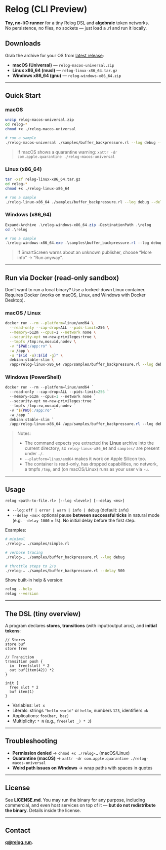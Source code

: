 # Relog (CLI Preview)

 **Toy, no-I/O runner** for a tiny Relog DSL and **algebraic** token networks.  
No persistence, no files, no sockets — just load a .rl and run it locally.

## Downloads

Grab the archive for your OS from [latest release](https://github.com/relogrun/relog/releases/latest):

* **macOS (Universal)** — `relog-macos-universal.zip`
* **Linux x86\_64 (musl)** — `relog-linux-x86_64.tar.gz`
* **Windows x86\_64 (gnu)** — `relog-windows-x86_64.zip`

---

## Quick Start

### macOS

```bash
unzip relog-macos-universal.zip
cd relog-*
chmod +x ./relog-macos-universal

# run a sample
./relog-macos-universal ./samples/buffer_backpressure.rl --log debug --delay 500
```

> If macOS shows a quarantine warning:
> `xattr -dr com.apple.quarantine ./relog-macos-universal`

### Linux (x86\_64)

```bash
tar -xzf relog-linux-x86_64.tar.gz
cd relog-*
chmod +x ./relog-linux-x86_64

# run a sample
./relog-linux-x86_64 ./samples/buffer_backpressure.rl --log debug --delay 500
```

### Windows (x86\_64)

```powershell
Expand-Archive .\relog-windows-x86_64.zip -DestinationPath .\relog
cd .\relog

# run a sample
.\relog-windows-x86_64.exe .\samples\buffer_backpressure.rl --log debug --delay 500
```

> If SmartScreen warns about an unknown publisher, choose “More info” → “Run anyway”.


---

## Run via Docker (read-only sandbox)

Don’t want to run a local binary? Use a locked-down Linux container.
Requires Docker (works on macOS, Linux, and Windows with Docker Desktop).

### macOS / Linux

```bash
docker run --rm --platform=linux/amd64 \
  --read-only --cap-drop=ALL --pids-limit=256 \
  --memory=512m --cpus=1 --network none \
  --security-opt no-new-privileges:true \
  --tmpfs /tmp:rw,nosuid,nodev \
  -v "$PWD:/app:ro" \
  -w /app \
  -u "$(id -u):$(id -g)" \
  debian:stable-slim \
  /app/relog-linux-x86_64 /app/samples/buffer_backpressure.rl --log debug --delay 500
```

### Windows (PowerShell)

```powershell
docker run --rm --platform=linux/amd64 `
  --read-only --cap-drop=ALL --pids-limit=256 `
  --memory=512m --cpus=1 --network none `
  --security-opt no-new-privileges:true `
  --tmpfs /tmp:rw,nosuid,nodev `
  -v "${PWD}:/app:ro" `
  -w /app `
  debian:stable-slim `
  /app/relog-linux-x86_64 /app/samples/buffer_backpressure.rl --log debug --delay 500
```

> Notes:
>
> * The command expects you extracted the **Linux** archive into the current directory, so `relog-linux-x86_64` and `samples/` are present under `./`.
> * `--platform=linux/amd64` makes it work on Apple Silicon too.
> * The container is read-only, has dropped capabilities, no network, a tmpfs `/tmp`, and (on macOS/Linux) runs as your user via `-u`.
> 
---

## Usage

```
relog <path-to-file.rl> [--log <level>] [--delay <ms>]
```

* `--log`: `off | error | warn | info | debug` (default: `info`)
* `--delay <ms>`: optional pause **between successful ticks** in natural mode (e.g. `--delay 1000` = 1s).
  No initial delay before the first step.

Examples:

```bash
# minimal
./relog-… ./samples/simple.rl

# verbose tracing
./relog-… ./samples/buffer_backpressure.rl --log debug

# throttle steps to 2/s
./relog-… ./samples/buffer_backpressure.rl --delay 500
```

Show built-in help & version:

```bash
relog --help
relog --version
```

---

## The DSL (tiny overview)

A program declares **stores**, **transitions** (with input/output arcs), and **initial tokens**:

```relog
// Stores
store buf
store free

// Transition
transition push {
  in  free(slot) * 2        
  out buf(item(42)) *2     
}

init {
  free slot * 2              
  buf item(1)              
}
```

* Variables: `let x`
* Literals: strings `"hello world"` or `hello`, numbers `123`, identifiers `ok`
* Applications: `foo(bar, baz)`
* Multiplicity: `* N` (e.g., `free(let _) * 3`)

---

## Troubleshooting

* **Permission denied** → `chmod +x ./relog-…` (macOS/Linux)
* **Quarantine (macOS)** → `xattr -dr com.apple.quarantine ./relog-macos-universal`
* **Weird path issues on Windows** → wrap paths with spaces in quotes

---

## License

See **LICENSE.md**.
You may run the binary for any purpose, including commercial, and even host services on top of it — **but do not redistribute the binary**. Details inside the license.

---

## Contact

**[q@relog.run](mailto:q@relog.run)**.

